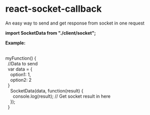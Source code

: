 # react-socket-callback
An easy way to send and get response from socket in one request



<b>import SocketData from "./client/socket";</b>


<b>Example:</b>

<p style="white-space:pre">
myFunction() {
  //Data to send
  var data = {
    option1: 1,
    option2: 2
  }
    SocketData(data, function(result) {
      console.log(result); // Get socket result in here
    });
  }

</p>

